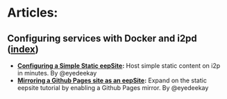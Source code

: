 Articles:
=========

Configuring services with Docker and i2pd ([index](i2p-docker-services/README.md))
-----------------------------------------------------

  * **[Configuring a Simple Static eepSite](i2p-docker-services/BasicStaticeepSite.md):** Host simple static content on
    i2p in minutes. By @eyedeekay
  * **[Mirroring a Github Pages site as an eepSite](i2p-docker-services/GithubPagesMirror.md):** Expand on the static
  eepsite tutorial by enabling a Github Pages mirror. By @eyedeekay
